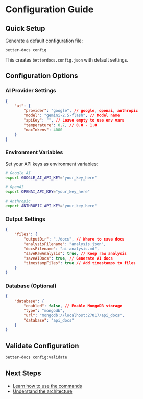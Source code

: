# Configuration Guide

## Quick Setup

Generate a default configuration file:

```bash
better-docs config
```

This creates `betterdocs.config.json` with default settings.

## Configuration Options

### AI Provider Settings

```json
{
    "ai": {
        "provider": "google", // google, openai, anthropic
        "model": "gemini-2.5-flash", // Model name
        "apiKey": "", // Leave empty to use env vars
        "temperature": 0.7, // 0.0 - 1.0
        "maxTokens": 4000
    }
}
```

### Environment Variables

Set your API keys as environment variables:

```bash
# Google AI
export GOOGLE_AI_API_KEY="your_key_here"

# OpenAI
export OPENAI_API_KEY="your_key_here"

# Anthropic
export ANTHROPIC_API_KEY="your_key_here"
```

### Output Settings

```json
{
    "files": {
        "outputDir": "./docs", // Where to save docs
        "analysisFilename": "analysis.json",
        "docsFilename": "ai-analysis.md",
        "saveRawAnalysis": true, // Keep raw analysis
        "saveAIDocs": true, // Generate AI docs
        "timestampFiles": true // Add timestamps to files
    }
}
```

### Database (Optional)

```json
{
    "database": {
        "enabled": false, // Enable MongoDB storage
        "type": "mongodb",
        "url": "mongodb://localhost:27017/api_docs",
        "database": "api_docs"
    }
}
```

## Validate Configuration

```bash
better-docs config:validate
```

## Next Steps

-   [Learn how to use the commands](./usage.md)
-   [Understand the architecture](./architecture.md)

